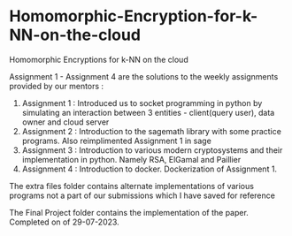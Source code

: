 # Homomorphic-Encryption-for-k-NN-on-the-cloud
Homomorphic Encryptions for k-NN on the cloud

Assignment 1 - Assignment 4 are the solutions to the weekly assignments provided by our mentors :
1. Assignment 1 : Introduced us to socket programming in python by simulating an interaction between 3 entities - client(query user), data owner and cloud server
2. Assignment 2 : Introduction to the sagemath library with some practice programs. Also reimplimented Assignment 1 in sage
3. Assignment 3 : Introduction to various modern cryptosystems and their implementation in python. Namely RSA, ElGamal and Paillier
4. Assignment 4 : Introduction to docker. Dockerization of Assignment 1.


The extra files folder contains alternate implementations of various programs not a part of our submissions which I have saved for reference

The Final Project folder contains the implementation of the paper. Completed on of 29-07-2023.

